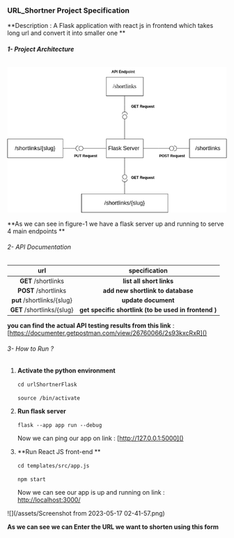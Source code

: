 ### URL_Shortner Project Specification

**Description : A Flask application with react js in frontend which takes long url and convert it into smaller one **

###### **1- Project Architecture** 

![](/assets/system_Arch.png)

**As we can see in figure-1 we have a flask server up and running to serve 4 main endpoints **

###### 2- API Documentation

|            url             |                    specification                     |
| :------------------------: | :--------------------------------------------------: |
|    **GET** /shortlinks     |               **list all short links**               |
|   **POST**  /shortlinks    |          **add new shortlink to database**           |
| **put** /shortlinks/{slug} |                 **update document**                  |
| **GET** /shortlinks/{slug} | **get specific shortlink (to be used in frontend )** |

**you can find the actual API testing results from this link** : [https://documenter.getpostman.com/view/26760066/2s93kxcRxR]()

###### 3- How to Run ? 

1. **Activate the python environment** 

   `cd urlShortnerFlask` 

   `source /bin/activate`

2. **Run flask server**

   `flask --app app run --debug`

   Now we can ping our app on link : [http://127.0.0.1:5000]()

3. **Run React JS front-end **

   `cd templates/src/app.js`

   `npm start`

   Now we can see our app is up and running on link : [ http://localhost:3000/]()

![](/assets/Screenshot from 2023-05-17 02-41-57.png)

**As we can see we can Enter the URL we want to shorten using this form** 









